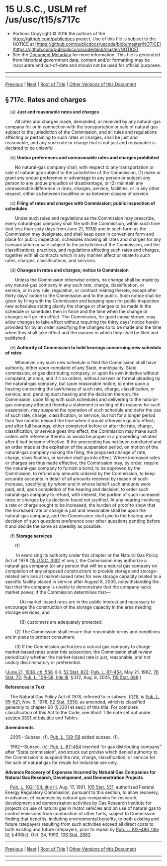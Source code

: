 ---
---

# 15 U.S.C., USLM ref /us/usc/t15/s717c

* Portions Copyright © 2016 the authors of the https://github.com/publicdocs project.
  Use of this file is subject to the NOTICE at [https://github.com/publicdocs/uscode/blob/master/NOTICE](https://github.com/publicdocs/uscode/blob/master/NOTICE)
* See the [Document Metadata](././../../../..//README.md) for more information.
  This file is generated from historical government data; content and/or formatting may be inaccurate and out-of-date and should not be used for official purposes.

----------
----------

[Previous](./../../../..//us/usc/t15/ch15B/m__us_usc_t15_s717b–1.md) | [Next](./../../../..//us/usc/t15/ch15B/m__us_usc_t15_s717c–1.md) | [Root of Title](./../../../../) | [Other Versions of this Document](https://publicdocs.github.io/go/links?ns=uslm&ref=%2Fus%2Fusc%2Ft15%2Fs717c)

## § 717c. Rates and charges

    (a) __Just and reasonable rates and charges__ 

        All rates and charges made, demanded, or received by any natural-gas company for or in connection with the transportation or sale of natural gas subject to the jurisdiction of the Commission, and all rules and regulations affecting or pertaining to such rates or charges, shall be just and reasonable, and any such rate or charge that is not just and reasonable is declared to be unlawful.

    (b) __Undue preferences and unreasonable rates and charges prohibited__ 

        No natural-gas company shall, with respect to any transportation or sale of natural gas subject to the jurisdiction of the Commission, (1) make or grant any undue preference or advantage to any person or subject any person to any undue prejudice or disadvantage, or (2) maintain any unreasonable difference in rates, charges, service, facilities, or in any other respect, either as between localities or as between classes of service.

    (c) __Filing of rates and charges with Commission; public inspection of schedules__ 

        Under such rules and regulations as the Commission may prescribe, every natural-gas company shall file with the Commission, within such time (not less than sixty days from June 21, 1938) and in such form as the Commission may designate, and shall keep open in convenient form and place for public inspection, schedules showing all rates and charges for any transportation or sale subject to the jurisdiction of the Commission, and the classifications, practices, and regulations affecting such rates and charges, together with all contracts which in any manner affect or relate to such rates, charges, classifications, and services.

    (d) __Changes in rates and charges; notice to Commission__ 

        Unless the Commission otherwise orders, no change shall be made by any natural-gas company in any such rate, charge, classification, or service, or in any rule, regulation, or contract relating thereto, except after thirty days’ notice to the Commission and to the public. Such notice shall be given by filing with the Commission and keeping open for public inspection new schedules stating plainly the change or changes to be made in the schedule or schedules then in force and the time when the change or changes will go into effect. The Commission, for good cause shown, may allow changes to take effect without requiring the thirty days’ notice herein provided for by an order specifying the changes so to be made and the time when they shall take effect and the manner in which they shall be filed and published.

    (e) __Authority of Commission to hold hearings concerning new schedule of rates__ 

        Whenever any such new schedule is filed the Commission shall have authority, either upon complaint of any State, municipality, State commission, or gas distributing company, or upon its own initiative without complaint, at once, and if it so orders, without answer or formal pleading by the natural-gas company, but upon reasonable notice, to enter upon a hearing concerning the lawfulness of such rate, charge, classification, or service; and, pending such hearing and the decision thereon, the Commission, upon filing with such schedules and delivering to the natural-gas company affected thereby a statement in writing of its reasons for such suspension, may suspend the operation of such schedule and defer the use of such rate, charge, classification, or service, but not for a longer period than five months beyond the time when it would otherwise go into effect; and after full hearings, either completed before or after the rate, charge, classification, or service goes into effect, the Commission may make such orders with reference thereto as would be proper in a proceeding initiated after it had become effective. If the proceeding has not been concluded and an order made at the expiration of the suspension period, on motion of the natural-gas company making the filing, the proposed change of rate, charge, classification, or service shall go into effect. Where increased rates or charges are thus made effective, the Commission may, by order, require the natural-gas company to furnish a bond, to be approved by the Commission, to refund any amounts ordered by the Commission, to keep accurate accounts in detail of all amounts received by reason of such increase, specifying by whom and in whose behalf such amounts were paid, and, upon completion of the hearing and decision, to order such natural-gas company to refund, with interest, the portion of such increased rates or charges by its decision found not justified. At any hearing involving a rate or charge sought to be increased, the burden of proof to show that the increased rate or charge is just and reasonable shall be upon the natural-gas company, and the Commission shall give to the hearing and decision of such questions preference over other questions pending before it and decide the same as speedily as possible.

    (f) __Storage services__ 

        (1)

         In exercising its authority under this chapter or the Natural Gas Policy Act of 1978 ([15 U.S.C. 3301][/us/usc/t15/s3301] et seq.), the Commission may authorize a natural gas company (or any person that will be a natural gas company on completion of any proposed construction) to provide storage and storage-related services at market-based rates for new storage capacity related to a specific facility placed in service after August 8, 2005, notwithstanding the fact that the company is unable to demonstrate that the company lacks market power, if the Commission determines that—

            (A) market-based rates are in the public interest and necessary to encourage the construction of the storage capacity in the area needing storage services; and

            (B) customers are adequately protected.

        (2) The Commission shall ensure that reasonable terms and conditions are in place to protect consumers.

        (3) If the Commission authorizes a natural gas company to charge market-based rates under this subsection, the Commission shall review periodically whether the market-based rate is just, reasonable, and not unduly discriminatory or preferential.

([June 21, 1938, ch. 556][/us/act/1938-06-21/ch556], § 4, [52 Stat. 822][/us/stat/52/822]; [Pub. L. 87–454][/us/pl/87/454], May 21, 1962, [76 Stat. 72][/us/stat/76/72]; [Pub. L. 109–58, title III][/us/pl/109/58/tIII], § 312, Aug. 8, 2005, [119 Stat. 688][/us/stat/119/688].)

 __References in Text__ 

    The Natural Gas Policy Act of 1978, referred to in subsec. (f)(1), is [Pub. L. 95–621][/us/pl/95/621], Nov. 9, 1978, [92 Stat. 3350][/us/stat/92/3350], as amended, which is classified generally to chapter 60 (§ 3301 et seq.) of this title. For complete classification of this Act to the Code, see Short Title note set out under [section 3301 of this title][/us/usc/t15/s3301] and Tables.

 __Amendments__ 

    2005—Subsec. (f). [Pub. L. 109–58][/us/pl/109/58] added subsec. (f).

    1962—Subsec. (e). [Pub. L. 87–454][/us/pl/87/454] inserted “or gas distributing company” after “State commission”, and struck out proviso which denied authority to the Commission to suspend the rate, charge, classification, or service for the sale of natural gas for resale for industrial use only.

 __Advance Recovery of Expenses Incurred by Natural Gas Companies for Natural Gas Research, Development, and Demonstration Projects__ 

    [Pub. L. 102–104, title III][/us/pl/102/104/tIII], Aug. 17, 1991, [105 Stat. 531][/us/stat/105/531], authorized Federal Energy Regulatory Commission, pursuant to this section, to allow recovery, in advance, of expenses by natural-gas companies for research, development and demonstration activities by Gas Research Institute for projects on use of natural gas in motor vehicles and on use of natural gas to control emissions from combustion of other fuels, subject to Commission finding that benefits, including environmental benefits, to both existing and future ratepayers resulting from such activities exceed all direct costs to both existing and future ratepayers, prior to repeal by [Pub. L. 102–486, title IV][/us/pl/102/486/tIV], § 408(c), Oct. 24, 1992, [106 Stat. 2882][/us/stat/106/2882].

----------

[Previous](./../../../..//us/usc/t15/ch15B/m__us_usc_t15_s717b–1.md) | [Next](./../../../..//us/usc/t15/ch15B/m__us_usc_t15_s717c–1.md) | [Root of Title](./../../../../) | [Other Versions of this Document](https://publicdocs.github.io/go/links?ns=uslm&ref=%2Fus%2Fusc%2Ft15%2Fs717c)

----------
----------

[/us/usc/t15/s3301]: https://publicdocs.github.io/go/links?ns=uslm&ref=%2Fus%2Fusc%2Ft15%2Fs3301
[/us/act/1938-06-21/ch556]: https://publicdocs.github.io/go/links?ns=uslm&ref=%2Fus%2Fact%2F1938-06-21%2Fch556
[/us/stat/52/822]: https://publicdocs.github.io/go/links?ns=uslm&ref=%2Fus%2Fstat%2F52%2F822
[/us/pl/87/454]: https://publicdocs.github.io/go/links?ns=uslm&ref=%2Fus%2Fpl%2F87%2F454
[/us/stat/76/72]: https://publicdocs.github.io/go/links?ns=uslm&ref=%2Fus%2Fstat%2F76%2F72
[/us/pl/109/58/tIII]: https://publicdocs.github.io/go/links?ns=uslm&ref=%2Fus%2Fpl%2F109%2F58%2FtIII
[/us/stat/119/688]: https://publicdocs.github.io/go/links?ns=uslm&ref=%2Fus%2Fstat%2F119%2F688
[/us/pl/95/621]: https://publicdocs.github.io/go/links?ns=uslm&ref=%2Fus%2Fpl%2F95%2F621
[/us/stat/92/3350]: https://publicdocs.github.io/go/links?ns=uslm&ref=%2Fus%2Fstat%2F92%2F3350
[/us/usc/t15/s3301]: https://publicdocs.github.io/go/links?ns=uslm&ref=%2Fus%2Fusc%2Ft15%2Fs3301
[/us/pl/109/58]: https://publicdocs.github.io/go/links?ns=uslm&ref=%2Fus%2Fpl%2F109%2F58
[/us/pl/87/454]: https://publicdocs.github.io/go/links?ns=uslm&ref=%2Fus%2Fpl%2F87%2F454
[/us/pl/102/104/tIII]: https://publicdocs.github.io/go/links?ns=uslm&ref=%2Fus%2Fpl%2F102%2F104%2FtIII
[/us/stat/105/531]: https://publicdocs.github.io/go/links?ns=uslm&ref=%2Fus%2Fstat%2F105%2F531
[/us/pl/102/486/tIV]: https://publicdocs.github.io/go/links?ns=uslm&ref=%2Fus%2Fpl%2F102%2F486%2FtIV
[/us/stat/106/2882]: https://publicdocs.github.io/go/links?ns=uslm&ref=%2Fus%2Fstat%2F106%2F2882


